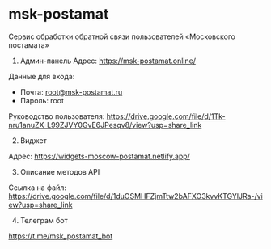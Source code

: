 # msk-postamat
Сервис обработки обратной связи пользователей «Московского постамата»

1. Админ-панель 
Адрес: https://msk-postamat.online/

Данные для входа:
- Почта: root@msk-postamat.ru
- Пароль: root

Руководство пользователя:
https://drive.google.com/file/d/1Tk-nru1anuZX-L99ZJVY0GvE6JPesqv8/view?usp=share_link

2. Виджет

Адрес: https://widgets-moscow-postamat.netlify.app/

3. Описание методов API

Ссылка на файл:
https://drive.google.com/file/d/1duOSMHFZjmTtw2bAFXO3kvvKTGYlJRa-/view?usp=share_link

4. Телеграм бот

https://t.me/msk_postamat_bot
